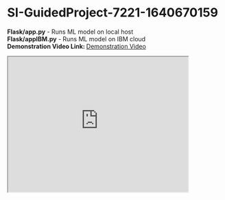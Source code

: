 ﻿# SI-GuidedProject-7221-1640670159
<b>Flask/app.py</b>  -  Runs ML model on local host
<br>
<b>Flask/appIBM.py</b> - Runs ML model on IBM cloud
<br>
<b>Demonstration Video Link: </b>
<a href='https://drive.google.com/file/d/1qIPKE5pJUYTTXnxlyYciehgBgWsO-3kS/view?usp=sharing'>Demonstration Video</a>

 <iframe width="420" height="315"
src="https://www.youtube.com/watch?v=i8E_vO8ieMc">
</iframe> 
